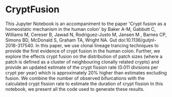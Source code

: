 # CryptFusion

This Jupyter Notebook is an accompaniment to the paper 'Crypt fusion as a homeostatic mechanism in the human colon' by Baker A-M, Gabbutt C, Williams M, Cereser B, Jawad N, Rodriguez-Justo M, Jansen M , Barnes CP, Simons BD, McDonald S, Graham TA, Wright NA. Gut doi:10.1136/gutjnl-2018-317540. In this paper, we use clonal lineage trancing techniques to provide the first evidence of crypt fusion in the human colon. Further, we explore the effects crypt fusion on the distribution of patch sizes (where a patch is defined as a cluster of neighbouring clonally related crypts) and provide an updated estimate of the crypt fission rate (0.011 divisions per crypt per year) which is approximately 20% higher than estimates excluding fusion. We combine the number of observed bifurcations with the calculated crypt fission rate to estimate the duration of crypt fission In this notebook, we present all the code used to generate these results.
